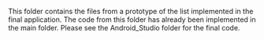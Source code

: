 This folder contains the files from a prototype of the list implemented in the final application.
The code from this folder has already been implemented in the main folder. Please see
the Android_Studio folder for the final code.
